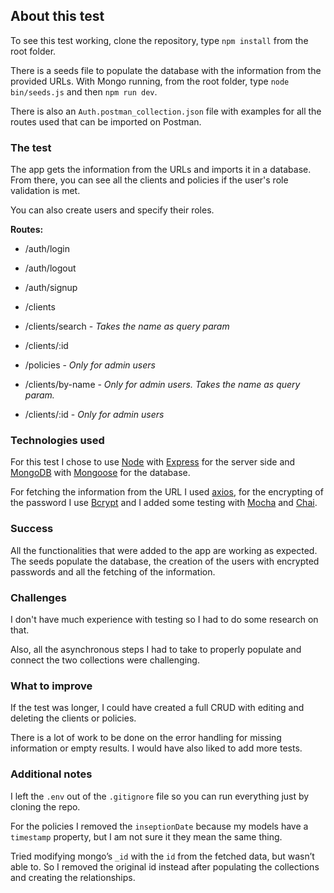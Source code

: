 ## About this test

To see this test working, clone the repository, type `npm install` from the root folder.

There is a seeds file to populate the database with the information from the provided URLs. With Mongo running, from the root folder, type  `node bin/seeds.js` and then `npm run dev`.

There is also an `Auth.postman_collection.json` file with examples for all the routes used that can be imported on Postman.

### The test

The app gets the information from the URLs and imports it in a database. From there, you can see all the clients and policies if the user's role validation is met.

You can also create users and specify their roles.

**Routes:**

- /auth/login

- /auth/logout

- /auth/signup

- /clients

- /clients/search - *Takes the name as query param*

- /clients/:id

- /policies - *Only for admin users*

- /clients/by-name - *Only for admin users. Takes the name as query param.*

- /clients/:id - *Only for admin users*

### Technologies used

For this test I chose to use [Node](https://nodejs.org/) with [Express](https://expressjs.com/) for the server side and [MongoDB](https://www.mongodb.com/) with [Mongoose](https://mongoosejs.com/) for the database.

For fetching the information from the URL I used [axios](https://github.com/axios/axios), for the encrypting of the password I use [Bcrypt](https://github.com/kelektiv/node.bcrypt.js) and I added some testing with [Mocha](https://mochajs.org/) and [Chai](https://www.chaijs.com/).

### Success

All the functionalities that were added to the app are working as expected. The seeds populate the database, the creation of the users with encrypted passwords and all the fetching of the information.

### Challenges

I don't have much experience with testing so I had to do some research on that.

Also, all the asynchronous steps I had to take to properly populate and connect the two collections were challenging.

### What to improve

If the test was longer, I could have created a full CRUD with editing and deleting the clients or policies.

There is a lot of work to be done on the error handling for missing information or empty results. I would have also liked to add more tests.

### Additional notes

I left the `.env` out of the `.gitignore` file so you can run everything just by cloning the repo.

For the policies I removed the `inseptionDate` because my models have a `timestamp` property, but I am not sure it they mean the same thing.

Tried modifying mongo’s `_id` with the `id` from the fetched data, but wasn’t able to. So I removed the original id instead after populating the collections and creating the relationships.